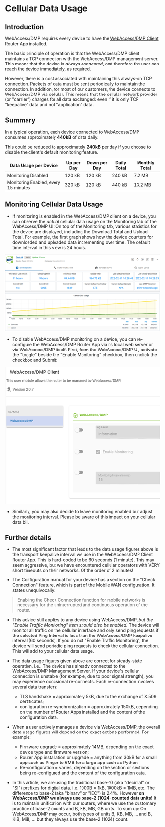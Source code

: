 # Cellular Data Usage

## Introduction

WebAccess/DMP requires every device to have the [WebAccess/DMP Client](https://ep.advantech-bb.cz/products/software/user-modules#webaccessdmp-client) Router App installed.

The basic principle of operation is that the WebAccess/DMP client maintains a TCP connection with the WebAccess/DMP management server.
This means that the device is *always connected*, and therefore the user can reach the device immediately, as required.

However, there is a cost associated with maintaining this always-on TCP connection.
Packets of data must be sent periodically to maintain the connection.
In addition, for most of our customers, the device connects to WebAccess/DMP via cellular.
This means that the cellular network provider (or "carrier") charges for all data exchanged: even if it is only TCP "keepalive" data and not "application" data.

## Summary

In a typical operation, each device connected to WebAccess/DMP consumes approximately **440kB** of data daily.

This could be reduced to approximately **240kB** per day if you choose to disable the client's default monitoring feature.

| Data Usage per Device                | Up per Day | Down per Day | Daily Total   | Monthly Total   |
| ------------------------------------ | ---------- | ------------ | ------------- | --------------- |
| Monitoring Disabled                  | 120 kB     | 120 kB       | 240 kB        | 7.2 MB          |
| Monitoring Enabled, every 15 minutes | 320 kB     | 120 kB       | 440 kB        | 13.2 MB         |

## Monitoring Cellular Data Usage


* If monitoring is enabled in the WebAccess/DMP client on a device, you can observe the *actual* cellular data usage on the Monitoring tab of the WebAccess/DMP UI: On top of the Monitoring tab, various statistics for the device are displayed, including the Download Total and Upload Total. For example, the first graph shows how the device counters for downloaded and uploaded data incrementing over time.
The default time interval in this view is 24 hours.

![Device Dashboard](./05dev1.png "Device Dashboard")

* To disable WebAccess/DMP monitoring on a device, you can re-configure the WebAccess/DMP Router App via its local web server or via WebAccess/DMP itself. First, from the WebAccess/DMP UI, activate the "toggle" beside the "Enable Monitoring" checkbox, then unclick the checkbox and Submit:

![alt text](./client_config.png "WebAccess/DMP Client configuration options")

* Similarly, you may also decide to leave monitoring enabled but adjust the monitoring interval.
Please be aware of this impact on your cellular data bill.

## Further details

* The most significant factor that leads to the data usage figures above is the transport keepalive interval we use in the WebAccess/DMP Client Router App.
This is hard-coded to be 60 seconds (1 minute). This may seem aggressive, but we have encountered cellular operators with VERY short timeouts on their networks. Of the order of 2 minutes!

* The Configuration manual for your device has a section on the "Check Connection" feature, which is part of the Mobile WAN configuration.
It states unequivocally:

> Enabling the Check Connection function for mobile networks is necessary for the uninterrupted and continuous operation of the router.

* This advice still applies to any device using WebAccess/DMP, *but the "Enable Traffic Monitoring" item should also be enabled.*
The device will monitor all traffic on the cellular interface and only send ping requests if the selected Ping Interval is less than the WebAccess/DMP keepalive interval (60 seconds).
If you do not "Enable Traffic Monitoring", the device will send periodic ping requests to check the cellular connection. This will add to your cellular data usage.

* The data usage figures given above are correct for steady-state operation. i.e., The device has already connected to the WebAccess/DMP Management Server.
If your device's cellular connection is unstable (for example, due to poor signal strength), you may experience occasional re-connects.
Each re-connection involves several data transfers:
  * TLS handshake = approximately 5kB, due to the exchange of X.509 certificates;
  * configuration re-synchronization = approximately 150kB, depending on the number of Router Apps installed and the content of the configuration data. 

* When a user actively manages a device via WebAccess/DMP, the overall data usage figures will depend on the exact actions performed.
For example:
  * Firmware upgrade = approximately 14MB, depending on the exact device type and firmware version;
  * Router App installation or upgrade = anything from 30kB for a small app such as Pinger to 6MB for a large app such as Python;
  * Re-configuration = varies, depending on the section or sections being re-configured and the content of the configuration data.

* In this article, we are using the traditional base-10 (aka "decimal" or "SI") prefixes for digital data. i.e. 1000B = 1kB, 1000kB = 1MB, etc. The difference to base-2 (aka "binary" or "IEC") is 2.4%. However **on WebAccess/DMP we always use base-2 (1024) counted data units!** It is to maintain unification with our routers, where we use the customary practice of base-2 counts and B, KB, MB, GB units. To sum up: On WebAccess/DMP may occur, both types of units B, KB, MB, ... and B, KiB, MiB, ... but they always use the base-2 (1024) count.